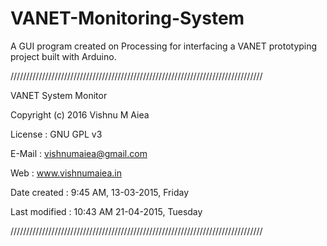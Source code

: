 # VANET-Monitoring-System
A GUI program created on Processing for interfacing a VANET prototyping project built with Arduino.



////////////////////////////////////////////////////////////////////////////////


  VANET System Monitor

  Copyright (c) 2016 Vishnu M Aiea
  
  License : GNU GPL v3

  E-Mail : vishnumaiea@gmail.com

  Web : www.vishnumaiea.in

  Date created : 9:45 AM, 13-03-2015, Friday

  Last modified : 10:43 AM 21-04-2015, Tuesday


////////////////////////////////////////////////////////////////////////////////
